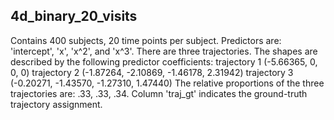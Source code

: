 4d_binary_20_visits
-------------------
Contains 400 subjects, 20 time points per subject. Predictors are: 'intercept',
'x', 'x^2', and 'x^3'. There are three trajectories. The shapes are described
by the following predictor coefficients:
    trajectory 1 (-5.66365, 0, 0, 0)
    trajectory 2 (-1.87264, -2.10869, -1.46178, 2.31942)
    trajectory 3 (-0.20271, -1.43570, -1.27310, 1.47440)
The relative proportions of the three trajectories are: .33, .33, .34. Column
'traj_gt' indicates the ground-truth trajectory assignment.
